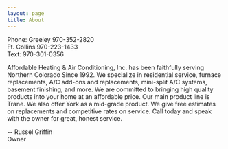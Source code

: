 ```yaml
---
layout: page
title: About
---
```


<p class="message">
Phone: Greeley 970-352-2820<br/>
Ft. Collins 970-223-1433<br/>
Text: 970-301-0356
</p>

Affordable Heating & Air Conditioning, Inc. has been faithfully serving
Northern Colorado Since 1992. We specialize in residential service, furnace
replacements, A/C add-ons and replacements, mini-split A/C systems, basement
finishing, and more. We are committed to bringing high quality products into
your home at an affordable price. Our main product line is Trane. We also
offer York as a mid-grade product. We give free estimates on replacements
and competitive rates on service. Call today and speak with the owner for
great, honest service.

--
Russel Griffin<br/>
Owner
